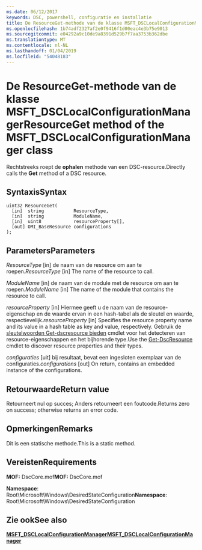 ```yaml
---
ms.date: 06/12/2017
keywords: DSC, powershell, configuratie en installatie
title: De ResourceGet-methode van de klasse MSFT_DSCLocalConfigurationManager
ms.openlocfilehash: 1b74adf2327af2e0f9416f1d00eac4e3b75e9013
ms.sourcegitcommit: e04292a9c10de9a8391d529b7f7aa3753b362dbe
ms.translationtype: MT
ms.contentlocale: nl-NL
ms.lasthandoff: 01/04/2019
ms.locfileid: "54048183"
---
```

# <a name="resourceget-method-of-the-msftdsclocalconfigurationmanager-class"></a><span data-ttu-id="c52d7-103">De ResourceGet-methode van de klasse MSFT_DSCLocalConfigurationManager</span><span class="sxs-lookup"><span data-stu-id="c52d7-103">ResourceGet method of the MSFT_DSCLocalConfigurationManager class</span></span>

<span data-ttu-id="c52d7-104">Rechtstreeks roept de **ophalen** methode van een DSC-resource.</span><span class="sxs-lookup"><span data-stu-id="c52d7-104">Directly calls the **Get** method of a DSC resource.</span></span>

## <a name="syntax"></a><span data-ttu-id="c52d7-105">Syntaxis</span><span class="sxs-lookup"><span data-stu-id="c52d7-105">Syntax</span></span>

```mof
uint32 ResourceGet(
  [in]  string           ResourceType,
  [in]  string           ModuleName,
  [in]  uint8            resourceProperty[],
  [out] OMI_BaseResource configurations
);
```

## <a name="parameters"></a><span data-ttu-id="c52d7-106">Parameters</span><span class="sxs-lookup"><span data-stu-id="c52d7-106">Parameters</span></span>

<span data-ttu-id="c52d7-107">*ResourceType* \[in\] de naam van de resource om aan te roepen.</span><span class="sxs-lookup"><span data-stu-id="c52d7-107">*ResourceType* \[in\] The name of the resource to call.</span></span>

<span data-ttu-id="c52d7-108">*ModuleName* \[in\] de naam van de module met de resource om aan te roepen.</span><span class="sxs-lookup"><span data-stu-id="c52d7-108">*ModuleName* \[in\] The name of the module that contains the resource to call.</span></span>

<span data-ttu-id="c52d7-109">*resourceProperty* \[in\] Hiermee geeft u de naam van de resource-eigenschap en de waarde ervan in een hash-tabel als de sleutel en waarde, respectievelijk.</span><span class="sxs-lookup"><span data-stu-id="c52d7-109">*resourceProperty* \[in\] Specifies the resource property name and its value in a hash table as key and value, respectively.</span></span> <span data-ttu-id="c52d7-110">Gebruik de [sleutelwoorden Get-dscresource bieden](/powershell/module/PSDesiredStateConfiguration/Get-DscResource) cmdlet voor het detecteren van resource-eigenschappen en het bijhorende type.</span><span class="sxs-lookup"><span data-stu-id="c52d7-110">Use the [Get-DscResource](/powershell/module/PSDesiredStateConfiguration/Get-DscResource) cmdlet to discover resource properties and their types.</span></span>

<span data-ttu-id="c52d7-111">*configuraties* \[uit\] bij resultaat, bevat een ingesloten exemplaar van de configuraties.</span><span class="sxs-lookup"><span data-stu-id="c52d7-111">*configurations* \[out\] On return, contains an embedded instance of the configurations.</span></span>

## <a name="return-value"></a><span data-ttu-id="c52d7-112">Retourwaarde</span><span class="sxs-lookup"><span data-stu-id="c52d7-112">Return value</span></span>

<span data-ttu-id="c52d7-113">Retourneert nul op succes; Anders retourneert een foutcode.</span><span class="sxs-lookup"><span data-stu-id="c52d7-113">Returns zero on success; otherwise returns an error code.</span></span>

## <a name="remarks"></a><span data-ttu-id="c52d7-114">Opmerkingen</span><span class="sxs-lookup"><span data-stu-id="c52d7-114">Remarks</span></span>

<span data-ttu-id="c52d7-115">Dit is een statische methode.</span><span class="sxs-lookup"><span data-stu-id="c52d7-115">This is a static method.</span></span>

## <a name="requirements"></a><span data-ttu-id="c52d7-116">Vereisten</span><span class="sxs-lookup"><span data-stu-id="c52d7-116">Requirements</span></span>

<span data-ttu-id="c52d7-117">**MOF:** DscCore.mof</span><span class="sxs-lookup"><span data-stu-id="c52d7-117">**MOF:** DscCore.mof</span></span>

<span data-ttu-id="c52d7-118">**Namespace**: Root\Microsoft\Windows\DesiredStateConfiguration</span><span class="sxs-lookup"><span data-stu-id="c52d7-118">**Namespace**: Root\Microsoft\Windows\DesiredStateConfiguration</span></span>

## <a name="see-also"></a><span data-ttu-id="c52d7-119">Zie ook</span><span class="sxs-lookup"><span data-stu-id="c52d7-119">See also</span></span>

[<span data-ttu-id="c52d7-120">**MSFT_DSCLocalConfigurationManager**</span><span class="sxs-lookup"><span data-stu-id="c52d7-120">**MSFT_DSCLocalConfigurationManager**</span></span>](msft-dsclocalconfigurationmanager.md)